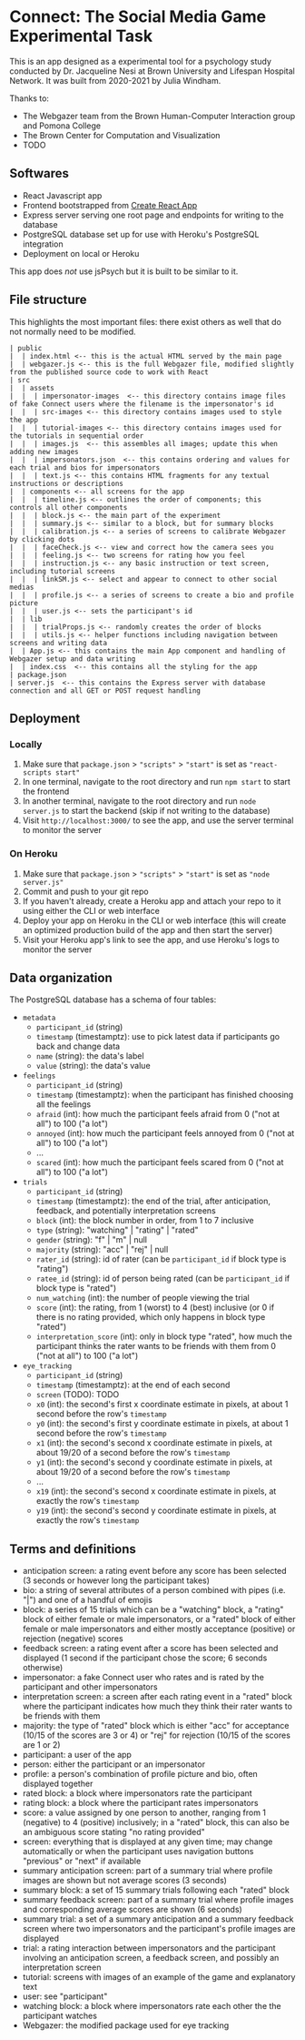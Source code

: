 # Connect: The Social Media Game Experimental Task

This is an app designed as a experimental tool for a psychology study conducted by Dr. Jacqueline Nesi at Brown University and Lifespan Hospital Network. It was built from 2020-2021 by Julia Windham. 

Thanks to:
* The Webgazer team from the Brown Human-Computer Interaction group and Pomona College
* The Brown Center for Computation and Visualization
* TODO 

## Softwares

* React Javascript app
* Frontend bootstrapped from [Create React App](https://github.com/facebook/create-react-app)
* Express server serving one root page and endpoints for writing to the database
* PostgreSQL database set up for use with Heroku's PostgreSQL integration
* Deployment on local or Heroku

This app does *not* use jsPsych but it is built to be similar to it.

## File structure

This highlights the most important files: there exist others as well that do not normally need to be modified.

```
| public
|  | index.html <-- this is the actual HTML served by the main page
|  | webgazer.js <-- this is the full Webgazer file, modified slightly from the published source code to work with React
| src
|  | assets
|  |  | impersonator-images  <-- this directory contains image files of fake Connect users where the filename is the impersonator's id
|  |  | src-images <-- this directory contains images used to style the app
|  |  | tutorial-images <-- this directory contains images used for the tutorials in sequential order
|  |  | images.js  <-- this assembles all images; update this when adding new images
|  |  | impersonators.json  <-- this contains ordering and values for each trial and bios for impersonators
|  |  | text.js <-- this contains HTML fragments for any textual instructions or descriptions
|  | components <-- all screens for the app
|  |  | timeline.js <-- outlines the order of components; this controls all other components
|  |  | block.js <-- the main part of the experiment
|  |  | summary.js <-- similar to a block, but for summary blocks
|  |  | calibration.js <-- a series of screens to calibrate Webgazer by clicking dots
|  |  | faceCheck.js <-- view and correct how the camera sees you
|  |  | feeling.js <-- two screens for rating how you feel
|  |  | instruction.js <-- any basic instruction or text screen, including tutorial screens
|  |  | linkSM.js <-- select and appear to connect to other social medias
|  |  | profile.js <-- a series of screens to create a bio and profile picture
|  |  | user.js <-- sets the participant's id
|  | lib
|  |  | trialProps.js <-- randomly creates the order of blocks
|  |  | utils.js <-- helper functions including navigation between screens and writing data
|  | App.js <-- this contains the main App component and handling of Webgazer setup and data writing
|  | index.css  <-- this contains all the styling for the app
| package.json
| server.js  <-- this contains the Express server with database connection and all GET or POST request handling
```

## Deployment

### Locally

1. Make sure that `package.json` > `"scripts"` > `"start"` is set as `"react-scripts start"`
2. In one terminal, navigate to the root directory and run `npm start` to start the frontend
3. In another terminal, navigate to the root directory and run `node server.js` to start the backend (skip if not writing to the database)
4. Visit `http://localhost:3000/` to see the app, and use the server terminal to monitor the server

### On Heroku

1. Make sure that `package.json` > `"scripts"` > `"start"` is set as `"node server.js"`
2. Commit and push to your git repo
3. If you haven't already, create a Heroku app and attach your repo to it using either the CLI or web interface
4. Deploy your app on Heroku in the CLI or web interface (this will create an optimized production build of the app and then start the server)
5. Visit your Heroku app's link to see the app, and use Heroku's logs to monitor the server

## Data organization

The PostgreSQL database has a schema of four tables:

  * `metadata`
    * `participant_id` (string)
    * `timestamp` (timestamptz): use to pick latest data if participants go back and change data
    * `name` (string): the data's label
    * `value` (string): the data's value
  * `feelings`
    * `participant_id` (string)
    * `timestamp` (timestamptz): when the participant has finished choosing all the feelings
    * `afraid` (int): how much the participant feels afraid from 0 ("not at all") to 100 ("a lot")
    * `annoyed` (int): how much the participant feels annoyed from 0 ("not at all") to 100 ("a lot")
    * ...
    * `scared` (int): how much the participant feels scared from 0 ("not at all") to 100 ("a lot")
  * `trials`
    * `participant_id` (string)
    * `timestamp` (timestamptz): the end of the trial, after anticipation, feedback, and potentially interpretation screens
    * `block` (int): the block number in order, from 1 to 7 inclusive
    * `type` (string): "watching" | "rating" | "rated"
    * `gender` (string): "f" | "m" | null
    * `majority` (string): "acc" | "rej" | null
    * `rater_id` (string): id of rater (can be `participant_id` if block type is "rating")
    * `ratee_id` (string): id of person being rated (can be `participant_id` if block type is "rated")
    * `num_watching` (int): the number of people viewing the trial
    * `score` (int): the rating, from 1 (worst) to 4 (best) inclusive (or 0 if there is no rating provided, which only happens in block type "rated")
    * `interpretation_score` (int): only in block type "rated", how much the participant thinks the rater wants to be friends with them from 0 ("not at all") to 100 ("a lot")
  * `eye_tracking`
    * `participant_id` (string)
    * `timestamp` (timestamptz): at the end of each second
    * `screen` (TODO): TODO
    * `x0` (int): the second's first x coordinate estimate in pixels, at about 1 second before the row's `timestamp`
    * `y0` (int): the second's first y coordinate estimate in pixels, at about 1 second before the row's `timestamp`
    * `x1` (int): the second's second x coordinate estimate in pixels, at about 19/20 of a second before the row's `timestamp`
    * `y1` (int): the second's second y coordinate estimate in pixels, at about 19/20 of a second before the row's `timestamp`
    * ...
    * `x19` (int): the second's second x coordinate estimate in pixels, at exactly the row's `timestamp`
    * `y19` (int): the second's second y coordinate estimate in pixels, at exactly the row's `timestamp`

## Terms and definitions

* anticipation screen: a rating event before any score has been selected (3 seconds or however long the participant takes)
* bio: a string of several attributes of a person combined with pipes (i.e. "|") and one of a handful of emojis
* block: a series of 15 trials which can be a "watching" block, a "rating" block of either female or male impersonators, or a "rated" block of either female or male impersonators and either mostly acceptance (positive) or rejection (negative) scores
* feedback screen: a rating event after a score has been selected and displayed (1 second if the participant chose the score; 6 seconds otherwise)
* impersonator: a fake Connect user who rates and is rated by the participant and other impersonators
* interpretation screen: a screen after each rating event in a "rated" block where the participant indicates how much they think their rater wants to be friends with them
* majority: the type of "rated" block which is either "acc" for acceptance (10/15 of the scores are 3 or 4) or "rej" for rejection (10/15 of the scores are 1 or 2)
* participant: a user of the app
* person: either the participant or an impersonator
* profile: a person's combination of profile picture and bio, often displayed together 
* rated block: a block where impersonators rate the participant
* rating block: a block where the participant rates impersonators
* score: a value assigned by one person to another, ranging from 1 (negative) to 4 (positive) inclusively; in a "rated" block, this can also be an ambiguous score stating "no rating provided"
* screen: everything that is displayed at any given time; may change automatically or when the participant uses navigation buttons "previous" or "next" if available
* summary anticipation screen: part of a summary trial where profile images are shown but not average scores (3 seconds)
* summary block: a set of 15 summary trials following each "rated" block
* summary feedback screen: part of a summary trial where profile images and corresponding average scores are shown (6 seconds)
* summary trial: a set of a summary anticipation and a summary feedback screen where two impersonators and the participant's profile images are displayed
* trial: a rating interaction between impersonators and the participant involving an anticipation screen, a feedback screen, and possibly an interpretation screen
* tutorial: screens with images of an example of the game and explanatory text
* user: see "participant"
* watching block: a block where impersonators rate each other the the participant watches
* Webgazer: the modified package used for eye tracking